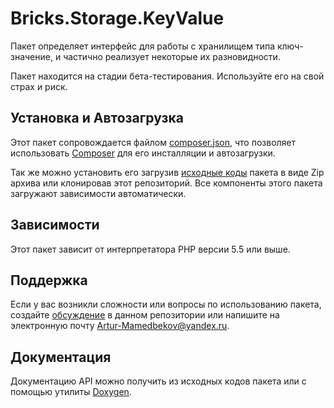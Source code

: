 # Bricks.Storage.KeyValue

Пакет определяет интерфейс для работы с хранилищем типа ключ-значение, и 
частично реализует некоторые их разновидности.

Пакет находится на стадии бета-тестирования. Используйте его на свой страх и 
риск.

## Установка и Автозагрузка

Этот пакет сопровождается файлом [composer.json][], что позволяет использовать 
[Composer][] для его инсталляции и автозагрузки.

Так же можно установить его загрузив [исходные коды][] пакета в виде Zip архива 
или клонировав этот репозиторий. Все компоненты этого пакета загружают 
зависимости автоматически.

## Зависимости

Этот пакет зависит от интерпретатора PHP версии 5.5 или выше.

## Поддержка

Если у вас возникли сложности или вопросы по использованию пакета, создайте 
[обсуждение][] в данном репозитории или напишите на электронную почту 
<Artur-Mamedbekov@yandex.ru>.

## Документация

Документацию API можно получить из исходных кодов пакета или с помощью утилиты 
[Doxygen][].

[composer.json]: ./composer.json
[Composer]: http://getcomposer.org/
[исходные коды]: https://github.com/Bashka/bricks_storage_keyvalue/releases
[PHPUnit]: http://phpunit.de/
[обсуждение]: https://github.com/Bashka/bricks_storage_keyvalue/issues
[Doxygen]: http://www.stack.nl/~dimitri/doxygen/index.html
